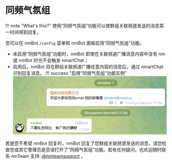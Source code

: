 # 同频气氛组  

!!! note "What's this?"
    使用“同频气氛组”功能可以使群组关联频道发送的消息第一时间得到回复。

您可以在 nmBot `/config` 菜单和 nmBot 面板启用“同频气氛组”功能。

- 未启用“同频气氛组”功能时，nmBot 即使在关联频道广播消息内容中含有 nm 或 nmBot 时也不会触发 nmartChat；  
- 启用后，nmBot 将在群组关联频道广播任意内容的消息后，通过 nmartChat 识别回复消息。
!!! success "启用“同频气氛组”功能实例"
    ![](../img/reply-channel_eg.png)  


若是您不希望 nmBot 回复时，nmBot 回复了您群组关联频道发送的消息，请您检查您或其它管理员是否误打开了“同频气氛组”功能。若有任何疑问，也欢迎随时联系 nmTeam 支持: [@nmteamsupport](https://nmteamsupport.t.me) 。